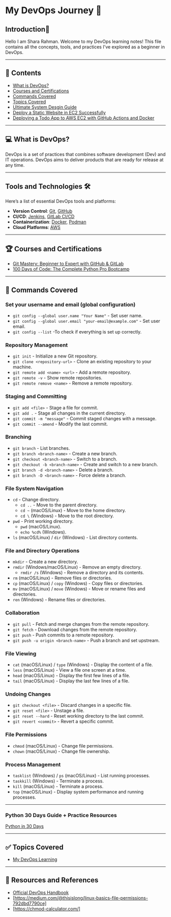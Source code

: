 # My DevOps Journey 🚀

## Introduction🌟
Hello I am Shara Rahman.
Welcome to my DevOps learning notes! This file contains all the concepts, tools, and practices I've explored as a beginner in DevOps.

---
## 📘 Contents
-  [What is DevOps?](#what-is-devops)
-  [Courses and Certifications](courses_and_certifications)
-  [Commands Covered](#command_covered)
-  [Topics Covered](#topics_covered)
-  [Ultimate System Desgin Guide](https://medium.com/@shivambhadani_/system-design-for-beginners-everything-you-need-in-one-article-c74eb702540b)
-  [Deploy a Static Website in EC2 Successfully](Deploy_a_Static_Website_in_EC2_Successfully)
-  [Deploying a Todo App to AWS EC2 with GitHub Actions and Docker](Deploying_a_Todo_App_to_AWS_EC2_with_GitHub_Actions_and_Docker)

---
## 💻 What is DevOps?
DevOps is a set of practices that combines software development (Dev) and IT operations. DevOps aims to deliver products that are ready for release at any time. 

---
## Tools and Technologies 🛠️
Here’s a list of essential DevOps tools and platforms:
- **Version Control**: [Git](https://git-scm.com), [GitHub](https://github.com)
- **CI/CD**: [Jenkins](https://www.jenkins.io), [GitLab CI/CD](https://docs.gitlab.com/ee/ci/)
- **Containerization**: [Docker](https://www.docker.com), [Podman](https://podman.io)
- **Cloud Platforms**: [AWS](https://aws.amazon.com)

---
## **🏆 Courses and Certifications**
- [Git Mastery: Beginner to Expert with GitHub & GitLab](https://www.udemy.com)
- [100 Days of Code: The Complete Python Pro Bootcamp](https://www.udemy.com)

---
## **🤖 Commands Covered**

### **Set your username and email (global configuration)**
- `git config --global user.name "Your Name"` - Set user name.
- `git config --global user.email "your-email@example.com"` - Set user email.
- `git config --list` -To check if everything is set up correctly.

### **Repository Management**
- `git init` - Initialize a new Git repository.
- `git clone <repository-url>` - Clone an existing repository to your machine.
- `git remote add <name> <url>` - Add a remote repository.
- `git remote -v` - Show remote repositories.
- `git remote remove <name>` - Remove a remote repository.

### **Staging and Committing**
- `git add <file>` - Stage a file for commit.
- `git add .` - Stage all changes in the current directory.
- `git commit -m "message"` - Commit staged changes with a message.
- `git commit --amend` - Modify the last commit.

### **Branching**
- `git branch` - List branches.
- `git branch <branch-name>` - Create a new branch.
- `git checkout <branch-name>` - Switch to a branch.
- `git checkout -b <branch-name>` - Create and switch to a new branch.
- `git branch -d <branch-name>` - Delete a branch.
- `git branch -D <branch-name>` - Force delete a branch.

### **File System Navigation**
- `cd` - Change directory.
  - `cd ..` - Move to the parent directory.
  - `cd ~` (macOS/Linux) - Move to the home directory.
  - `cd \` (Windows) - Move to the root directory.
- `pwd` - Print working directory.
  - `pwd` (macOS/Linux).
  - `echo %cd%` (Windows).
- `ls` (macOS/Linux) / `dir` (Windows) - List directory contents.

### **File and Directory Operations**
- `mkdir` - Create a new directory.
- `rmdir` (Windows/macOS/Linux) - Remove an empty directory.
  - `rmdir /s` (Windows) - Remove a directory and its contents.
- `rm` (macOS/Linux) - Remove files or directories.
- `cp` (macOS/Linux) / `copy` (Windows) - Copy files or directories.
- `mv` (macOS/Linux) / `move` (Windows) - Move or rename files and directories.
- `ren` (Windows) - Rename files or directories.

### **Collaboration**
- `git pull` - Fetch and merge changes from the remote repository.
- `git fetch` - Download changes from the remote repository.
- `git push` - Push commits to a remote repository.
- `git push -u origin <branch-name>` - Push a branch and set upstream.

### **File Viewing**
- `cat` (macOS/Linux) / `type` (Windows) - Display the content of a file.
- `less` (macOS/Linux) - View a file one screen at a time.
- `head` (macOS/Linux) - Display the first few lines of a file.
- `tail` (macOS/Linux) - Display the last few lines of a file.

### **Undoing Changes**
- `git checkout <file>` - Discard changes in a specific file.
- `git reset <file>` - Unstage a file.
- `git reset --hard` - Reset working directory to the last commit.
- `git revert <commit>` - Revert a specific commit.

### **File Permissions**
- `chmod` (macOS/Linux) - Change file permissions.
- `chown` (macOS/Linux) - Change file ownership.

### **Process Management**
- `tasklist` (Windows) / `ps` (macOS/Linux) - List running processes.
- `taskkill` (Windows) - Terminate a process.
- `kill` (macOS/Linux) - Terminate a process.
- `top` (macOS/Linux) - Display system performance and running processes.

---
### Python 30 Days Guide + Practice Resources 
[Python in 30 Days](https://github.com/Asabeneh/30-Days-Of-Python/)

---
## **✅ Topics Covered**
- [My DevOps Learning](https://medium.com/@r.shara2922/my-devops-learning-fd00476566f3)

---
## 🔗 Resources and References
- [Official DevOps Handbook](https://devops-handbook.com/)
- [https://medium.com/@thisislong/linux-basics-file-permissions-792dbd7790ce]
- [https://chmod-calculator.com/]

